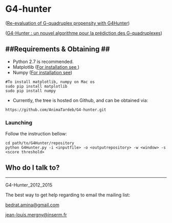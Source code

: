 # G4-hunter

 ([Re-evaluation of G-quadruplex propensity with G4Hunter](http://nar.oxfordjournals.org/content/early/2016/01/19/nar.gkw006.full.pdf+html))
 
 
 ([G4-Hunter : un nouvel algorithme pour la prédiction des G-quadruplexes](http://www.theses.fr/2015BORD0197))

##Requirements & Obtaining ##
------------

* Python 2.7 is recommended. 
* Matplotlib ([For installation see ](http://matplotlib.org/users/installing.html))
* Numpy ([For installation see](http://docs.scipy.org/doc/numpy-1.10.1/user/install.html))
```
#To install matplotlib, numpy on Mac os
sudo pip install matplotlib
sudo pip install numpy
```
* Currently, the tree is hosted on Github, and can be obtained via:
```
https://github.com/AnimaTardeb/G4-hunter.git
```
### Launching ###

Follow the instruction bellow:

```
cd path/to/G4Hunter/repository
python G4Hunter.py -i <inputfile> -o <outputrepository> -w <window> -s <score threshold>
```
 


## Who do I talk to? ##
------------
G4-Hunter_2012_2015

The best way to get help regarding to email the mailing list:

bedrat.amina@gmail.com

jean-louis.mergny@inserm.fr 

